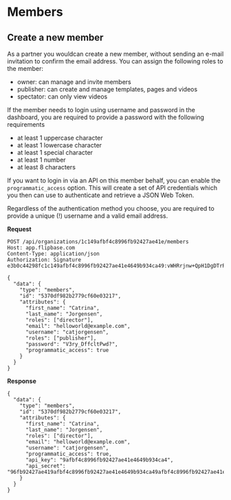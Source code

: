 # Members

## Create a new member

As a partner you wouldcan create a new member, without sending an e-mail invitation to confirm the email address. You can assign the following roles to the member:
  - owner: can manage and invite members
  - publisher: can create and manage templates, pages and videos
  - spectator: can only view videos

If the member needs to login using username and password in the dashboard, you are required to provide a password with the following requirements
- at least 1 uppercase character
- at least 1 lowercase character
- at least 1 special character
- at least 1 number
- at least 8 characters

If you want to login in via an API on this member behalf, you can enable the `programmatic_access` option. This will create a set of API credentials which you then can use to authenticate and retrieve a JSON Web Token.

Regardless of the authentication method you choose, you are required to provide a unique (!) username and a valid email address.

**Request**

    POST /api/organizations/1c149afbf4c8996fb92427ae41e/members
    Host: app.flipbase.com
    Content-Type: application/json
    Authorization: Signature e3b0c44298fc1c149afbf4c8996fb92427ae41e4649b934ca49:vWHRrjnw+QpH1DgDTrR5Lpa9vqP14toWz0X2Tdp3/Ck=

    {
      "data": {
        "type": "members",
        "id": "5370df982b2779cf60e03217",
        "attributes": {
          "first_name": "Catrina",
          "last_name": "Jorgensen",
          "roles": ["director"],
          "email": "helloworld@example.com",
          "username": "catjorgensen",
          "roles": ["publisher"],
          "password": "V3ry_DffcltPwd?",
          "programmatic_access": true
        }
      }
    }

**Response**

    {
      "data": {
        "type": "members",
        "id": "5370df982b2779cf60e03217",
        "attributes": {
          "first_name": "Catrina",
          "last_name": "Jorgensen",
          "roles": ["director"],
          "email": "helloworld@example.com",
          "username": "catjorgensen",
          "programmatic_access": true,
          "api_key": "9afbf4c8996fb92427ae41e4649b934ca4",
          "api_secret": "96fb92427ae419afbf4c8996fb92427ae41e4649b934ca49afbf4c8996fb92427ae41e4649b934ca4"
        }
      }
    }
